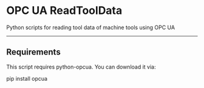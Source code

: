 # OPC UA ReadToolData

Python scripts for reading tool data of machine tools using OPC UA

-----

## Requirements

This script requires python-opcua. You can download it via:

pip install opcua

